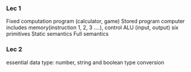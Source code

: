 ### Lec 1
Fixed computation program (calculator, game)
Stored program computer includes memory(instruction 1, 2, 3 ....), control ALU (input, output)
six primitives
Static semantics
Full semantics
### Lec 2
essential data type: number, string and boolean
type conversion